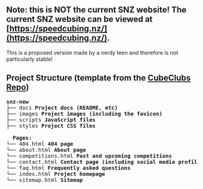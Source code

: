 ## Note: this is NOT the current SNZ website! The current SNZ website can be viewed at [https://speedcubing.nz/](https://speedcubing.nz/). 

This is a proposed version made by a nerdy teen and therefore is not particularly stable!


## Project Structure (template from the [CubeClubs Repo](https://github.com/CubeLabsNZ/CubeClubs))
<pre>
<b>snz-new</b>
├── docs <b>Project docs (README, etc)</b>
├── images <b>Project images (including the favicon)</b>
├── scripts <b>JavaScript files</b>
├── styles <b>Project CSS files</b>  
  
  <b>Pages:</b>
└── 404.html <b>404 page</b>
└── about.html <b>About page</b>
└── competitions.html <b>Past and upcoming competitions</b>
└── contact.html <b>Contact page (including social media profiles/information)</b>
└── faq.html <b>Frequently asked questions</b>
└── index.html <b>Project homepage</b>
└── sitemap.html <b>Sitemap</b>
</pre>
